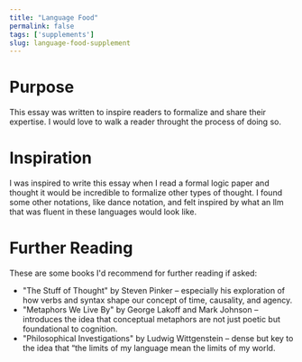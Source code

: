```yaml
---
title: "Language Food"
permalink: false
tags: ['supplements']
slug: language-food-supplement
---
```

# Purpose
This essay was written to inspire readers to formalize and share their expertise. I would love to walk a reader throught the process of doing so. 

# Inspiration
I was inspired to write this essay when I read a formal logic paper and thought it would be incredible to formalize other types of thought. I found some other notations, like dance notation, and felt inspired by what an llm that was fluent in these languages would look like.

# Further Reading
These are some books I'd recommend for further reading if asked: 
- "The Stuff of Thought" by Steven Pinker – especially his exploration of how verbs and syntax shape our concept of time, causality, and agency. 
- "Metaphors We Live By" by George Lakoff and Mark Johnson – introduces the idea that conceptual metaphors are not just poetic but foundational to cognition. 
- "Philosophical Investigations" by Ludwig Wittgenstein – dense but key to the idea that “the limits of my language mean the limits of my world.
